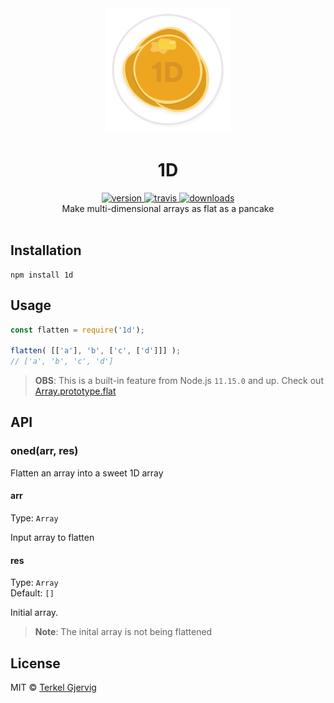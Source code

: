 <div align="center">
  <img src="https://github.com/terkelg/1d/raw/master/1d.png" alt="1D" width="200" />
</div>

<h1 align="center">1D</h1>

<div align="center">
  <a href="https://npmjs.org/package/1d">
    <img src="https://img.shields.io/npm/v/1d.svg" alt="version" />
  </a>
  <a href="https://travis-ci.org/terkelg/1d">
    <img src="https://img.shields.io/travis/terkelg/1d.svg" alt="travis" />
  </a>
  <a href="https://npmjs.org/package/1d">
    <img src="https://img.shields.io/npm/dm/1d.svg" alt="downloads" />
  </a>
</div>

<div align="center">Make multi-dimensional arrays as flat as a pancake</div>

<br />


## Installation

```
npm install 1d
```


## Usage

```js
const flatten = require('1d');

flatten( [['a'], 'b', ['c', ['d']]] );
// ['a', 'b', 'c', 'd']
```

> **OBS**: This is a built-in feature from Node.js `11.15.0` and up. Check out
[Array.prototype.flat](https://developer.mozilla.org/en-US/docs/Web/JavaScript/Reference/Global_Objects/Array/flat)

## API

### oned(arr, res)

Flatten an array into a sweet 1D array

#### arr

Type: `Array`

Input array to flatten

#### res

Type: `Array`<br>
Default: `[]`

Initial array.

> **Note**: The inital array is not being flattened


## License

MIT © [Terkel Gjervig](https://terkel.com)
